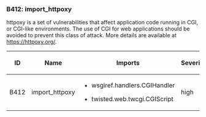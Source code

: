 ### B412: import\_httpoxy

httpoxy is a set of vulnerabilities that affect application code running
in CGI, or CGI-like environments. The use of CGI for web applications
should be avoided to prevent this class of attack. More details are
available at <https://httpoxy.org/>.

<table>
<colgroup>
<col style="width: 8%" />
<col style="width: 28%" />
<col style="width: 49%" />
<col style="width: 15%" />
</colgroup>
<thead>
<tr class="header">
<th><p>ID</p></th>
<th><p>Name</p></th>
<th><p>Imports</p></th>
<th><p>Severity</p></th>
</tr>
</thead>
<tbody>
<tr class="odd">
<td><p>B412</p></td>
<td><p>import_httpoxy</p></td>
<td><ul>
<li><p>wsgiref.handlers.CGIHandler</p></li>
<li><p>twisted.web.twcgi.CGIScript</p></li>
</ul></td>
<td><p>high</p></td>
</tr>
</tbody>
</table>
